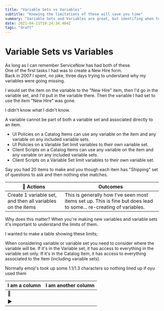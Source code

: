 ```yaml
---
title: "Variable Sets vs Variables"
subtitle: "Knowing the limitations of these will save you time"
summary: "Variable Sets and Variables are great, but identifing when to use which is important"
date: 2021-04-21T19:24:34.404Z
tags: "draft"
---
```


# Variable Sets vs Variables

As long as I can remember ServiceNow has had both of these.  
One of the first tasks I had was to create a New Hire form.  
Back in 2007 I spent, no joke, three days trying to understand why my variables were going missing.

I would set the item on the variable to the "New Hire" item, then I'd go in the variable set, and I'd pull in the variable there.
Then the variable I had set to use the item "New Hire" was gone.  

I didn't know what I didn't know.  

A variable cannot be part of both a variable set and associated directly to an item.

- UI Policies on a Catalog Items can use any variable on the item and any variable on any included variable sets.
- UI Policies on a Variable Set limit variables to their own variable set.
- Client Scripts on a Catalog Items can use any variable on the item and any variable on any included variable sets.
- Client Scripts on a Variable Set limit variables to their own variable set.

Say you had 20 items to make and you though each item has "Shipping" set of questions to ask and then nothing else matches.

| 🔽 Actions                                                 | Outcomes                                                                                                            |
| ---------------------------------------------------------- | ------------------------------------------------------------------------------------------------------------------- |
| Create 1 variable set, and then all variables on the items | This is generally how I've seen most items set up.  This is fine but does lead to some... re-creating of variables. |


Why does this matter?  When you're making new variables and variable sets it's important to understand the limits of them.

I wanted to make a table showing these limits;

When considering variable or variable set you need to consider where the variable will be.  If it's in the Variable set, it has access to everything in the variable set only.  If it's in the Catalog Item, it has access to everything associated to the Item (including variable sets).

Normally emoji's took up some 1.1/1.3 characters so nothing lined up if oyu used them

| I am a column | I am another column |
| ------------- | ------------------- |
| 👋           |
| ▶           |                     |